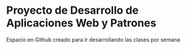 # Proyecto de Desarrollo de Aplicaciones Web y Patrones
Espacio en Github creado para ir desarrollando las clases por semana
